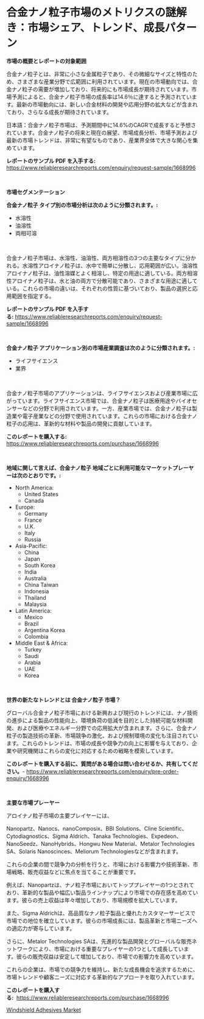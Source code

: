 <p><h1>合金ナノ粒子市場のメトリクスの謎解き：市場シェア、トレンド、成長パターン</h1></p><p><strong>市場の概要とレポートの対象範囲</strong></p>
<p><p>合金ナノ粒子とは、非常に小さな金属粒子であり、その微細なサイズと特性のため、さまざまな産業分野で広範囲に利用されています。現在の市場動向では、合金ナノ粒子の需要が増加しており、将来的にも市場成長が期待されています。市場予測によると、合金ナノ粒子市場の成長率は14.6％に達すると予測されています。最新の市場動向には、新しい合金材料の開発や応用分野の拡大などが含まれており、さらなる成長が期待されています。</p><p>日本語：合金ナノ粒子市場は、予測期間中に14.6%のCAGRで成長すると予想されています。合金ナノ粒子の将来と現在の展望、市場成長分析、市場予測および最新の市場トレンドは、非常に有望なものであり、産業界全体で大きな関心を集めています。</p></p>
<p><strong>レポートのサンプル PDF を入手する:</strong> <a href="https://www.reliableresearchreports.com/enquiry/request-sample/1668996">https://www.reliableresearchreports.com/enquiry/request-sample/1668996</a></p>
<p>&nbsp;</p>
<p><strong>市場セグメンテーション</strong></p>
<p><strong>合金ナノ粒子 タイプ別の市場分析は次のように分類されます。:</strong></p>
<p><ul><li>水溶性</li><li>油溶性</li><li>両相可溶</li></ul></p>
<p>&nbsp;</p>
<p><p>合金ナノ粒子市場は、水溶性、油溶性、両方相溶性の3つの主要なタイプに分かれる。水溶性アロイナノ粒子は、水中で簡単に分散し、応用範囲が広い。油溶性アロイナノ粒子は、油性溶媒とよく相溶し、特定の用途に適している。両方相溶性アロイナノ粒子は、水と油の両方で分散可能であり、さまざまな用途に適している。これらの市場の違いは、それぞれの性質に基づいており、製品の選択と応用範囲を指定する。</p></p>
<p><strong>レポートのサンプル PDF を入手する:</strong>&nbsp;<a href="https://www.reliableresearchreports.com/enquiry/request-sample/1668996">https://www.reliableresearchreports.com/enquiry/request-sample/1668996</a></p>
<p>&nbsp;</p>
<p><strong> 合金ナノ粒子 アプリケーション別の市場産業調査は次のように分類されます。:</strong></p>
<p><ul><li>ライフサイエンス</li><li>業界</li></ul></p>
<p>&nbsp;</p>
<p><p>合金ナノ粒子市場のアプリケーションは、ライフサイエンスおよび産業市場に広がっています。ライフサイエンス市場では、合金ナノ粒子は医療用途やバイオセンサーなどの分野で利用されています。一方、産業市場では、合金ナノ粒子は製造業や電子産業などの分野で使用されています。これらの市場における合金ナノ粒子の応用は、革新的な材料や製品の開発に貢献しています。</p></p>
<p><strong>このレポートを購入する:</strong>&nbsp; <a href="https://www.reliableresearchreports.com/purchase/1668996">https://www.reliableresearchreports.com/purchase/1668996</a></p>
<p>&nbsp;</p>
<p><strong>地域に関して言えば、合金ナノ粒子 地域ごとに利用可能なマーケットプレーヤーは次のとおりです。:</strong></p>
<p><ul>
    <li>
        North America:
        <ul>
            <li>United States</li>
            <li>Canada</li>
        </ul>
    </li>
    <li>
        Europe:
        <ul>
            <li>Germany</li>
            <li>France</li>
            <li>U.K.</li>
            <li>Italy</li>
            <li>Russia</li>
        </ul>
    </li>
    <li>
        Asia-Pacific:
        <ul>
            <li>China</li>
            <li>Japan</li>
            <li>South Korea</li>
            <li>India</li>
            <li>Australia</li>
            <li>China Taiwan</li>
            <li>Indonesia</li>
            <li>Thailand</li>
            <li>Malaysia</li>
        </ul>
    </li>
    <li>
        Latin America:
        <ul>
            <li>Mexico</li>
            <li>Brazil</li>
            <li>Argentina Korea</li>
            <li>Colombia</li>
        </ul>
    </li>
    <li>
        Middle East & Africa:
        <ul>
            <li>Turkey</li>
            <li>Saudi</li>
            <li>Arabia</li>
            <li>UAE</li>
            <li>Korea</li>
        </ul>
    </li>
    </ul></p>
<p>&nbsp;</p>
<p><strong>世界の新たなトレンドとは 合金ナノ粒子 市場？</strong></p>
<p><p>グローバル合金ナノ粒子市場における新興および現行のトレンドには、ナノ技術の進歩による製品の性能向上、環境負荷の低減を目的とした持続可能な材料開発、および医療やエネルギー分野での応用拡大が含まれます。さらに、合金ナノ粒子の製造技術の革新、市場競争の激化、および規制環境の変化も注目されています。これらのトレンドは、市場の成長や競争力の向上に影響を与えており、企業や研究機関はこれらの変化に対応するための戦略を模索しています。</p></p>
<p><strong>このレポートを購入する前に、質問がある場合は問い合わせるか、共有してください。</strong>- <a href="https://www.reliableresearchreports.com/enquiry/pre-order-enquiry/1668996">https://www.reliableresearchreports.com/enquiry/pre-order-enquiry/1668996</a></p>
<p>&nbsp;</p>
<p><strong>主要な市場プレーヤー</strong></p>
<p><p>アロイナノ粒子市場の主要プレイヤーには、</p><p>Nanopartz、Nanocs、nanoComposix、BBI Solutions、Cline Scientific、Cytodiagnostics、Sigma Aldrich、Tanaka Technologies、Expedeon、NanoSeedz、NanoHybrids、Hongwu New Material、Metalor Technologies SA、Solaris Nanoscinces、Meliorum Technologiesなどが含まれます。</p><p>これらの企業の間で競争力の分析を行うと、市場における影響力や技術革新、市場戦略、販売収益などに焦点を当てることが重要です。</p><p>例えば、Nanopartzは、ナノ粒子市場においてトッププレイヤーの1つとされており、革新的な製品や幅広い製品ラインナップにより市場での存在感を高めています。彼らの売上収益は年々増加しており、市場規模を拡大しています。</p><p>また、Sigma Aldrichは、高品質なナノ粒子製品と優れたカスタマーサービスで市場での地位を確立しています。彼らの市場成長には、製品革新と市場ニーズへの適応力が寄与しています。</p><p>さらに、Metalor Technologies SAは、先進的な製品開発とグローバルな販売ネットワークにより、市場における重要なプレイヤーの1つとして成長しています。彼らの販売収益は安定して増加しており、市場での影響力を高めています。</p><p>これらの企業は、市場での競争力を維持し、新たな成長機会を追求するために、市場トレンドや顧客ニーズに対応する革新的なアプローチを取り入れています。</p></p>
<p><strong>このレポートを購入する:</strong>&nbsp;&nbsp;<a href="https://www.reliableresearchreports.com/purchase/1668996">https://www.reliableresearchreports.com/purchase/1668996</a></p>
<p><p><a href="https://fuschia-pecorino-a6d.notion.site/Windshield-Adhesives-Market-Size-2024-2031-Global-Industrial-Analysis-Key-Geographical-Regions-M-56dfdffa2e1f4fb68cbbfa64b86680e1">Windshield Adhesives Market</a></p></p>